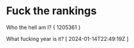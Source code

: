 # Fuck the rankings

Who the hell am I?
{ 1205361 }

What fucking year is it?
[ 2024-01-14T22:49:19Z ]
